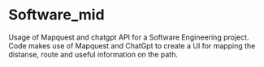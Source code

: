 # Software_mid
Usage of Mapquest and chatgpt API for a Software Engineering project.
Code makes use of Mapquest and ChatGpt to create a UI for mapping the distanse, route and useful information on the path.

